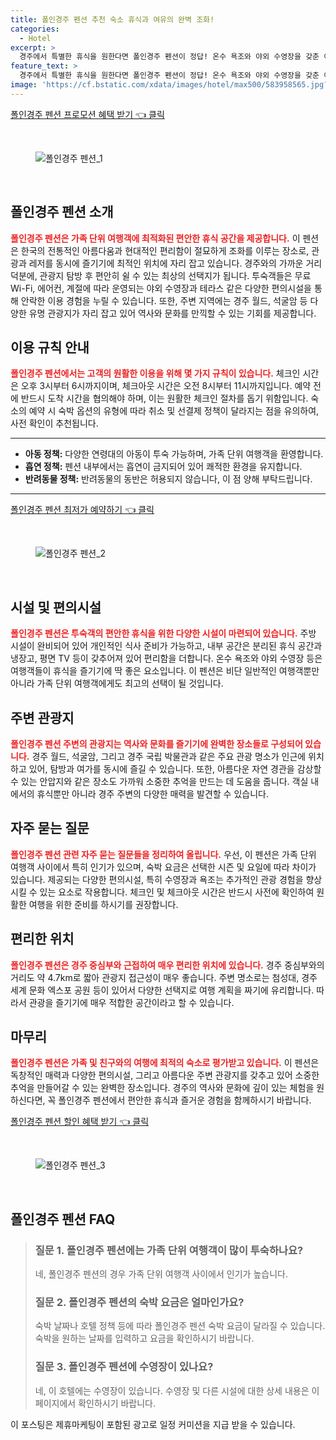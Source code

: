 ```yaml
---
title: 폴인경주 펜션 추천 숙소 휴식과 여유의 완벽 조화!
categories:
  - Hotel
excerpt: >
  경주에서 특별한 휴식을 원한다면 폴인경주 펜션이 정답! 온수 욕조와 야외 수영장을 갖춘 이 곳은 경주 주요 명소와 가까워 가족 단위 여행객들에게 인기 만점입니다. 지금 예약해보세요!
feature_text: >
  경주에서 특별한 휴식을 원한다면 폴인경주 펜션이 정답! 온수 욕조와 야외 수영장을 갖춘 이 곳은 경주 주요 명소와 가까워 가족 단위 여행객들에게 인기 만점입니다. 지금 예약해보세요!
image: 'https://cf.bstatic.com/xdata/images/hotel/max500/583958565.jpg?k=26a8c5b3f262655de1650766c726a8e5c8401c061e46ff382cc9e60689896dd2&o=&hp=1'
---
```


<p><a class="modoo-button" href="https://tinyurl.com/2xv2vwt7" rel="nofollow noopener">폴인경주 펜션 프로모션 혜택 받기 👈 클릭</a></p><br/>
<figure class="image"><img alt="폴인경주 펜션_1" src="https://cf.bstatic.com/xdata/images/hotel/max1024x768/583069300.jpg?k=c10695c27913ef9b5cd2853fa8bcafa820ed2e625deebea4e8ce3f08c200a08e&amp;o=&amp;hp=1"/></figure><br/>

<h2 id="폴인경주_펜션_소개">폴인경주 펜션 소개</h2>
<p><b><span style="color: #ee2323;">폴인경주 펜션은 가족 단위 여행객에 최적화된 편안한 휴식 공간을 제공합니다.</span></b> 이 펜션은 한국의 전통적인 아름다움과 현대적인 편리함이 절묘하게 조화를 이루는 장소로, 관광과 레저를 동시에 즐기기에 최적인 위치에 자리 잡고 있습니다. 경주와의 가까운 거리 덕분에, 관광지 탐방 후 편안히 쉴 수 있는 최상의 선택지가 됩니다. 투숙객들은 무료 Wi-Fi, 에어컨, 계절에 따라 운영되는 야외 수영장과 테라스 같은 다양한 편의시설을 통해 안락한 이용 경험을 누릴 수 있습니다. 또한, 주변 지역에는 경주 월드, 석굴암 등 다양한 유명 관광지가 자리 잡고 있어 역사와 문화를 만끽할 수 있는 기회를 제공합니다.</p>
<h2 id="이용_수칙_안내">이용 규칙 안내</h2>
<p><b><span style="color: #ee2323;">폴인경주 펜션에서는 고객의 원활한 이용을 위해 몇 가지 규칙이 있습니다.</span></b> 체크인 시간은 오후 3시부터 6시까지이며, 체크아웃 시간은 오전 8시부터 11시까지입니다. 예약 전에 반드시 도착 시간을 협의해야 하며, 이는 원활한 체크인 절차를 돕기 위함입니다. 숙소의 예약 시 숙박 옵션의 유형에 따라 취소 및 선결제 정책이 달라지는 점을 유의하여, 사전 확인이 추천됩니다.</p>
<hr/>
<ul>
<li><b>아동 정책:</b> 다양한 연령대의 아동이 투숙 가능하며, 가족 단위 여행객을 환영합니다.</li>
<li><b>흡연 정책:</b> 펜션 내부에서는 흡연이 금지되어 있어 쾌적한 환경을 유지합니다.</li>
<li><b>반려동물 정책:</b> 반려동물의 동반은 허용되지 않습니다, 이 점 양해 부탁드립니다.</li>
</ul>
<hr/>
<p><a class="modoo-button" href="https://tinyurl.com/2xv2vwt7" rel="nofollow noopener">폴인경주 펜션 최저가 예약하기 👈 클릭</a></p><br/>
<figure class="image"><img alt="폴인경주 펜션_2" src="https://cf.bstatic.com/xdata/images/hotel/max500/583958565.jpg?k=26a8c5b3f262655de1650766c726a8e5c8401c061e46ff382cc9e60689896dd2&amp;o=&amp;hp=1"/></figure><br/>
<h2 id="시설_및_편의시설">시설 및 편의시설</h2>
<p><b><span style="color: #ee2323;">폴인경주 펜션은 투숙객의 편안한 휴식을 위한 다양한 시설이 마련되어 있습니다.</span></b> 주방 시설이 완비되어 있어 개인적인 식사 준비가 가능하고, 내부 공간은 분리된 휴식 공간과 냉장고, 평면 TV 등이 갖추어져 있어 편리함을 더합니다. 온수 욕조와 야외 수영장 등은 여행객들이 휴식을 즐기기에 딱 좋은 요소입니다. 이 펜션은 비단 일반적인 여행객뿐만 아니라 가족 단위 여행객에게도 최고의 선택이 될 것입니다.</p>
<h2 id="주변_관광지">주변 관광지</h2>
<p><b><span style="color: #ee2323;">폴인경주 펜션 주변의 관광지는 역사와 문화를 즐기기에 완벽한 장소들로 구성되어 있습니다.</span></b> 경주 월드, 석굴암, 그리고 경주 국립 박물관과 같은 주요 관광 명소가 인근에 위치하고 있어, 탐방과 여가를 동시에 즐길 수 있습니다. 또한, 아름다운 자연 경관을 감상할 수 있는 안압지와 같은 장소도 가까워 소중한 추억을 만드는 데 도움을 줍니다. 객실 내에서의 휴식뿐만 아니라 경주 주변의 다양한 매력을 발견할 수 있습니다.</p>
<h2 id="자주_묻는_질문">자주 묻는 질문</h2>
<p><b><span style="color: #ee2323;">폴인경주 펜션 관련 자주 묻는 질문들을 정리하여 올립니다.</span></b> 우선, 이 펜션은 가족 단위 여행객 사이에서 특히 인기가 있으며, 숙박 요금은 선택한 시즌 및 요일에 따라 차이가 있습니다. 제공되는 다양한 편의시설, 특히 수영장과 욕조는 추가적인 관광 경험을 향상시킬 수 있는 요소로 작용합니다. 체크인 및 체크아웃 시간은 반드시 사전에 확인하여 원활한 여행을 위한 준비를 하시기를 권장합니다.</p>
<h2 id="편리한_위치">편리한 위치</h2>
<p><b><span style="color: #ee2323;">폴인경주 펜션은 경주 중심부와 근접하여 매우 편리한 위치에 있습니다.</span></b> 경주 중심부와의 거리도 약 4.7km로 짧아 관광지 접근성이 매우 좋습니다. 주변 명소로는 첨성대, 경주 세계 문화 엑스포 공원 등이 있어서 다양한 선택지로 여행 계획을 짜기에 유리합니다. 따라서 관광을 즐기기에 매우 적합한 공간이라고 할 수 있습니다.</p>
<h2 id="마무리">마무리</h2>
<p><b><span style="color: #ee2323;">폴인경주 펜션은 가족 및 친구와의 여행에 최적의 숙소로 평가받고 있습니다.</span></b> 이 펜션은 독창적인 매력과 다양한 편의시설, 그리고 아름다운 주변 관광지를 갖추고 있어 소중한 추억을 만들어갈 수 있는 완벽한 장소입니다. 경주의 역사와 문화에 깊이 있는 체험을 원하신다면, 꼭 폴인경주 펜션에서 편안한 휴식과 즐거운 경험을 함께하시기 바랍니다.</p>

<p><a class="modoo-button" href="https://tinyurl.com/2xv2vwt7" rel="nofollow noopener">폴인경주 펜션 할인 혜택 받기 👈 클릭</a></p><br>

<figure class="image"><img src="https://cf.bstatic.com/xdata/images/hotel/max500/583069562.jpg?k=e77986f90f5df0b554da6e64dc6cb24aca262b98b9d853a4a3b70f60393422b5&o=&hp=1" alt="폴인경주 펜션_3"></figure><br>
<h2 id="폴인경주 펜션_FAQ">폴인경주 펜션 FAQ</h2>
<div itemscope="" itemtype="https://schema.org/FAQPage"> <blockquote> <div itemscope="" itemprop="mainEntity" itemtype="https://schema.org/Question"> <h3 id="질문_1" itemprop="name">질문 1. 폴인경주 펜션에는 가족 단위 여행객이 많이 투숙하나요?</h3> <div itemscope="" itemprop="acceptedAnswer" itemtype="https://schema.org/Answer"> <span itemprop="text"> <p>네, 폴인경주 펜션의 경우 가족 단위 여행객 사이에서 인기가 높습니다.</p> </span> </div> </div> <div itemscope="" itemprop="mainEntity" itemtype="https://schema.org/Question"> <h3 id="질문_2" itemprop="name">질문 2. 폴인경주 펜션의 숙박 요금은 얼마인가요?</h3> <div itemscope="" itemprop="acceptedAnswer" itemtype="https://schema.org/Answer"> <span itemprop="text"> <p>숙박 날짜나 호텔 정책 등에 따라 폴인경주 펜션 숙박 요금이 달라질 수 있습니다. 숙박을 원하는 날짜를 입력하고 요금을 확인하시기 바랍니다.</p> </span> </div> </div> <div itemscope="" itemprop="mainEntity" itemtype="https://schema.org/Question"> <h3 id="질문_3" itemprop="name">질문 3. 폴인경주 펜션에 수영장이 있나요?</h3> <div itemscope="" itemprop="acceptedAnswer" itemtype="https://schema.org/Answer"> <span itemprop="text"> <p>네, 이 호텔에는 수영장이 있습니다. 수영장 및 다른 시설에 대한 상세 내용은 이 페이지에서 확인하시기 바랍니다.</p> </span> </div> </div> </blockquote> </div><p>이 포스팅은 제휴마케팅이 포함된 광고로 일정 커미션을 지급 받을 수 있습니다.</p>

